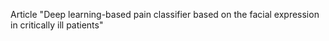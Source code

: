 Article "Deep learning-based pain classifier based on the facial expression in critically ill patients"
